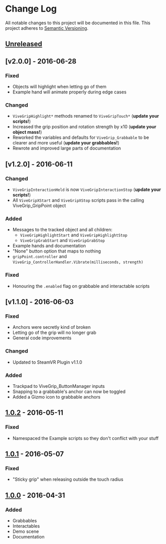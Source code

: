 # Change Log
All notable changes to this project will be documented in this file.
This project adheres to [Semantic Versioning](http://semver.org/).

## [Unreleased]

## [v2.0.0] - 2016-06-28
### Fixed
- Objects will highlight when letting go of them
- Example hand will animate properly during edge cases

### Changed
- `ViveGripHighlight*` methods renamed to `ViveGripTouch*` (**update your scripts!**)
- Increased the grip position and rotation strength by x10 (**update your object mass!**)
- Reworked the variables and defaults for `ViveGrip_Grabbable` to be clearer and more useful (**update your grabbables!**)
- Rewrote and improved large parts of documentation

## [v1.2.0] - 2016-06-11
### Changed
- `ViveGripInteractionHeld` is now `ViveGripInteractionStop` (**update your scripts!**)
- All `ViveGripXStart` and `ViveGripXStop` scripts pass in the calling ViveGrip_GripPoint object

### Added
- Messages to the tracked object and all children:
  - `ViveGripHighlightStart` and `ViveGripHighlightStop`
  - `ViveGripGrabStart` and `ViveGripGrabStop`
- Example hands and documentation
- "None" button option that maps to nothing
- `gripPoint.controller` and `ViveGrip_ControllerHandler.Vibrate(milliseconds, strength)`

### Fixed
- Honouring the `.enabled` flag on grabbable and interactable scripts

## [v1.1.0] - 2016-06-03
### Fixed
- Anchors were secretly kind of broken
- Letting go of the grip will no longer grab
- General code improvements

### Changed
- Updated to SteamVR Plugin v1.1.0

### Added
- Trackpad to ViveGrip_ButtonManager inputs
- Snapping to a grabbable's anchor can now be toggled
- Added a Gizmo icon to grabbable anchors

## [1.0.2] - 2016-05-11
### Fixed
- Namespaced the Example scripts so they don't conflict with your stuff

## [1.0.1] - 2016-05-07
### Fixed
- "Sticky grip" when releasing outside the touch radius

## [1.0.0] - 2016-04-31
### Added
- Grabbables
- Interactables
- Demo scene
- Documentation

[Unreleased]: https://github.com/JScott/ViveGrip/compare/v2.0.0...HEAD
[1.2.0]: https://github.com/JScott/ViveGrip/compare/v1.2.0...v2.0.0
[1.2.0]: https://github.com/JScott/ViveGrip/compare/v1.1.0...v1.2.0
[1.1.0]: https://github.com/JScott/ViveGrip/compare/v1.0.2...v1.1.0
[1.0.2]: https://github.com/JScott/ViveGrip/compare/v1.0.1...v1.0.2
[1.0.1]: https://github.com/JScott/ViveGrip/compare/v1.0.0...v1.0.1
[1.0.0]: https://github.com/JScott/ViveGrip/compare/initial...v1.0.0
